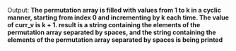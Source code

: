 Output: **The permutation array is filled with values from 1 to k in a cyclic manner, starting from index 0 and incrementing by k each time. The value of curr_v is k + 1. result is a string containing the elements of the permutation array separated by spaces, and the string containing the elements of the permutation array separated by spaces is being printed**
